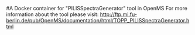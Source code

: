 #A Docker container for "PILISSpectraGenerator" tool in OpenMS
For more information about the tool please visit:
http://ftp.mi.fu-berlin.de/pub/OpenMS/documentation/html/TOPP_PILISSpectraGenerator.html
